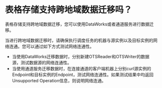 # 表格存储支持跨地域数据迁移吗？

表格存储支持跨地域数据迁移，您可以使用DataWorks或者通道服务进行数据迁移。

当进行跨地域数据迁移时，请确保执行调度任务的机器与源实例以及目标实例的网络连通。您可以通过如下方式测试网络连通性。

-   当使用DataWorks迁移数据时，分别新建OTSReader和OTSWriter的数据源，测试数据源的网络连通性。
-   当使用通道服务迁移数据时，在连接通道的客户端机器上分别curl源实例的Endpoint和目标实例的Endpoint，测试网络连通性。如果测试结果中均返回Unsupported Operation信息，则说明网络连通。

